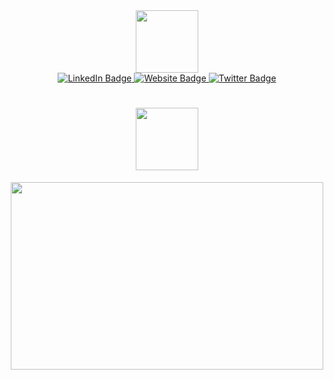 <div id="header" align="center">
  <img src="https://media.giphy.com/media/v1.Y2lkPTc5MGI3NjExMDI4M2Q1ZDA3YjkyMzVjYTVlNjY0YmRlYTI2YzJmZjRiMjBiZWZhYyZlcD12MV9pbnRlcm5hbF9naWZzX2dpZklkJmN0PXM/vLlpbDafjgHystuJ0a/giphy.gif" width="100"/>
</div>

<div id="badges" align="center">
  <a href="https://www.linkedin.com/in/pintucan-pj/">
    <img src="https://img.shields.io/badge/LinkedIn-blue?style=for-the-badge&logo=linkedin&logoColor=white" alt="LinkedIn Badge"/>
  </a>
  <a href="https://peebs-tech.github.io/">
    <img src="https://img.shields.io/badge/Website-black?style=for-the-badge&logo=website&logoColor=white" alt="Website Badge"/>
  </a>
  <a href="https://twitter.com/PeebsTech">
    <img src="https://img.shields.io/badge/Twitter-blue?style=for-the-badge&logo=twitter&logoColor=white" alt="Twitter Badge"/>
  </a>
</div>

<div id="views" align="center">
<img src="https://komarev.com/ghpvc/?username=Peebs-Tech&style=flat-square&color=blue" alt=""/>
  
<h1>
  <img src="https://media.giphy.com/media/v1.Y2lkPTc5MGI3NjExODRiOWZjOGQ1MDAyMGNhMmQ3M2QyNjgyYzM4M2Y2OGYxZWNmMGRlYiZlcD12MV9pbnRlcm5hbF9naWZzX2dpZklkJmN0PXM/3ohhwHvPLMmuemxTW0/giphy.gif" width="100px"/>
</h1>
</div>

<div align="center">
  <img src="https://media.giphy.com/media/v1.Y2lkPTc5MGI3NjExMTI1MDM4YjU1ZjI5NzI3YzMxOThiNmExYjBkYzIzYjU5ZDlmYzFmOCZlcD12MV9pbnRlcm5hbF9naWZzX2dpZklkJmN0PWc/3oKIPEqDGUULpEU0aQ/giphy.gif" width="500" height="300"/>
</div>

